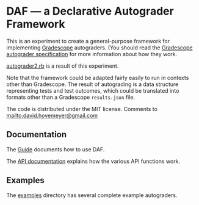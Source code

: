# DAF — a Declarative Autograder Framework

This is an experiment to create a general-purpose framework for implementing
[Gradescope](https://www.gradescope.com/) autograders.  (You should read
the [Gradescope autograder specification](https://gradescope-autograders.readthedocs.io/en/latest/specs/)
for more information about how they work.

[autograder2.rb](autograder2.rb) is a result of this experiment.

Note that the framework could be adapted fairly easily to run in contexts
other than Gradescope.  The result of autograding is a data structure
representing tests and test outcomes, which could be translated into formats
other than a Gradescope `results.json` file.

The code is distributed under the MIT license.  Comments to <mailto:david.hovemeyer@gmail.com>

## Documentation

The [Guide](guide.md) documents how to use DAF.

The [API documentation](https://daveho.github.io/declarative-autograder) explains
how the various API functions work.

## Examples

The [examples](examples) directory has several complete example autograders.
